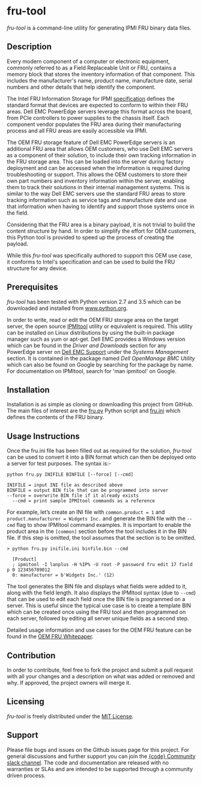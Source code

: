 fru-tool
======================
*fru-tool* is a command-line utility for generating IPMI FRU binary data files.

## Description
Every modern component of a computer or electronic equipment, commonly referred to as a Field Replaceable Unit or FRU, contains a memory block that stores the inventory information of that component. This includes the manufacturer's name, product name, manufacture date, serial numbers and other details that help identify the component.

The Intel FRU Information Storage for IPMI [specification](https://www.intel.com/content/dam/www/public/us/en/documents/specification-updates/ipmi-platform-mgt-fru-info-storage-def-v1-0-rev-1-3-spec-update.pdf) defines the standard format that devices are expected to conform to within their FRU areas. Dell EMC PowerEdge servers leverage this format across the board, from PCIe controllers to power supplies to the chassis itself. Each component vendor populates the FRU area during their manufacturing process and all FRU areas are easily accessible via IPMI.

The OEM FRU storage feature of Dell EMC PowerEdge servers is an additional FRU area that allows OEM customers, who use Dell EMC servers as a component of their solution, to include their own tracking information in the FRU storage area. This can be loaded into the server during factory deployment and can be accessed when the information is required during troubleshooting or support. This allows the OEM customers to store their own part numbers and inventory information within the server, enabling them to track their solutions in their internal management systems. This is similar to the way Dell EMC servers use the standard FRU areas to store tracking information such as service tags and manufacture date and use that information when having to identify and support those systems once in the field.

Considering that the FRU area is a binary payload, it is not trivial to build the content structure by hand. In order to simplify the effort for OEM customers, this Python tool is provided to speed up the process of creating the payload.

While this *fru-tool* was specifically authored to support this OEM use case, it conforms to Intel's specification and can be used to build the FRU structure for any device.

## Prerequisites
*fru-tool* has been tested with Python version 2.7 and 3.5 which can be downloaded and installed from www.python.org.

In order to write, read or edit the OEM FRU storage area on the target server, the open source [IPMItool](https://sourceforge.net/projects/ipmitool/) utility or equivalent is required. This utility can be installed on Linux distributions by using the built-in package manager such as yum or apt-get. Dell EMC provides a Windows version which can be found in the *Driver and Downloads* section for any PowerEdge server on [Dell EMC Support](http://support.dell.com) under the *Systems Management* section. It is contained in the package named *Dell OpenManage BMC Utility* which can also be found on Google by searching for the package by name. For documentation on IPMItool, search for 'man ipmitool' on Google.

## Installation
Installation is as simple as cloning or downloading this project from GitHub. The main files of interest are the [fru.py](fru.py) Python script and [fru.ini](fru.ini) which defines the contents of the FRU binary.

## Usage Instructions
Once the fru.ini file has been filled out as required for the solution, *fru-tool* can be used to convert it into a BIN format which can then be deployed onto a server for test purposes. The syntax is:-

```
python fru.py INIFILE BINFILE [--force] [--cmd]

INIFILE = input INI file as described above 
BINFILE = output BIN file that can be programmed into server 
--force = overwrite BIN file if it already exists 
  --cmd = print sample IPMItool commands as a reference
```

For example, let’s create an INI file with ```common.product = 1``` and ```product.manufacturer = Widgets Inc.``` and generate the BIN file with the ```--cmd``` flag to show IPMItool command examples. It is important to enable the product area in the ```[common]``` section before the tool includes it in the BIN file. If this step is omitted, the tool assumes that the section is to be omitted.

```
> python fru.py inifile.ini binfile.bin --cmd

  [Product]
  ; ipmitool -I lanplus -H %IP% -U root -P password fru edit 17 field p 0 123456789012
  0: manufacturer = b'Widgets Inc.' (12)
```

The tool generates the BIN file and displays what fields were added to it, along with the field length. It also displays the IPMItool syntax (due to ```--cmd```) that can be used to edit each field once the BIN file is programmed on a server. This is useful since the typical use case is to create a template BIN which can be created once using the FRU tool and then programmed on each server, followed by editing all server unique fields as a second step.

Detailed usage information and use cases for the OEM FRU feature can be found in the [OEM FRU Whitepaper](http://en.community.dell.com/techcenter/extras/m/white_papers/20444358).

## Contribution
In order to contribute, feel free to fork the project and submit a pull request with all your changes and a description on what was added or removed and why. If approved, the project owners will merge it.

## Licensing
*fru-tool* is freely distributed under the [MIT License](LICENSE.txt).

## Support
Please file bugs and issues on the Github issues page for this project. For general discussions and further support you can join the [{code} Community slack channel](http://community.codedellemc.com/). The code and documentation are released with no warranties or SLAs and are intended to be supported through a community driven process.